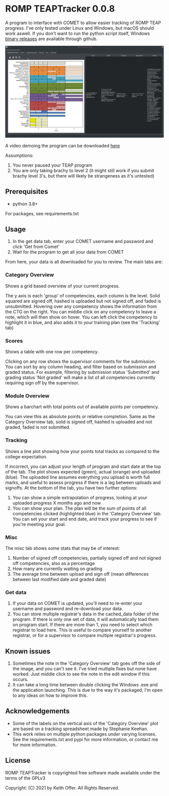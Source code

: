 ROMP TEAPTracker 0.0.8
=================

A program to interface with COMET to allow easier tracking of ROMP TEAP progress. I've only tested under Linux and Windows, but macOS should work aswell. If you don't want to run the python script itself, Windows [binary releases](https://github.com/keithoffer/TeapTracker/releases) are available through github.

![Screenshot showing_program](Screenshots/animated_preview.gif?raw=true)

A video demoing the program can be downloaded [here](https://www.dropbox.com/s/5njo2bqc9hzj5ck/teapTracker.mp4?dl=0)

Assumptions:
1) You never paused your TEAP program
2) You are only taking brachy to level 2 (it might still work if you submit brachy level 3's, but there will likely be strangeness as it's untested)

Prerequisites
-------------
- python 3.8+

For packages, see requirements.txt

Usage
-----

1) In the get data tab, enter your COMET username and password and click 'Get from Comet'
2) Wait for the program to get all your data from COMET

From here, your data is all downloaded for you to review. The main tabs are:

### Category Overview
Shows a grid based overview of your current progress. 

The y axis is each 'group' of competencies, each column is the level. Solid squared are signed off, hashed is uploaded but not signed off, and faded is unsubmitted.
Hovering over any competency shows the information from the CTG on the right.
You can middle click on any competency to leave a note, which will then show on hover.
You can left click the competency to highlight it in blue, and also adds it to your training plan (see the 'Tracking' tab)

### Scores
Shows a table with one row per competency. 

Clicking on any row shows the supervisor comments for the submission. 
You can sort by any column heading, and filter based on submission and graded status. For example, filtering by submission status 'Submitted' and grading status 'Not graded' will make a list of all competencies currently requiring sign off by the supervisor.

### Module Overview
Shows a barchart with total points out of available points per competency. 

You can view this as absolute points or relative completion.
Same as the Category Overview tab, solid is signed off, hashed is uploaded and not graded, faded is not submitted.

### Tracking
Shows a line plot showing how your points total tracks as compared to the college expectation.

If incorrect, you can adjust your length of program and start date at the top of the tab.
The plot shows expected (green), actual (orange) and uploaded (blue). The uploaded line assumes everything you upload is worth full marks, and useful to assess progress if there is a lag between uploads and signoffs.
At the bottom of the tab, you have two further options:
1) You can show a simple extrapolation of progress, looking at your uploaded progress X months ago and now
2) You can show your plan. The plan will be the sum of points of all competencies clicked (highlighted blue) in the 'Category Overview' tab. You can set your start and end date, and track your progress to see if you're meeting your goal.

### Misc

The misc tab shows some stats that may be of interest:

1) Number of signed off competencies, partially signed off and not signed off competencies, also as a percentage
2) How many are currently waiting on grading
3) The average time between upload and sign off (mean differences between last modified date and graded date)

### Get data

1) If your data on COMET is updated, you'll need to re-enter your username and password and re-download your data.
2) You can store multiple registrar's data in the cached_data folder of the program. If there is only one set of data, it will automatically load them on program start. If there are more than 1, you need to select which registrar to load here. This is useful to compare yourself to another registrar, or for a supervisor to compare multiple registrar's progress.

Known issues
------------

1) Sometimes the note in the 'Category Overview' tab goes off the side of the image, and you can't see it. I've tried multiple fixes but none have worked. Just middle click to see the note in the edit window if this occurs.
2) It can take a long time between double clicking the Windows .exe and the application launching. This is due to the way it's packaged, I'm open to any ideas on how to improve this.

Acknowledgements
------------

- Some of the labels on the vertical axis of the 'Category Overview' plot are based on a tracking spreadsheet made by Stephanie Keehan.
- This work relies on multiple python packages under varying licenses. See the requirements.txt and pypi for more information, or contact me for more information.

License
-------

ROMP TEAPTracker is copyrighted free software made available under the terms of the GPLv3

Copyright: (C) 2021 by Keith Offer. All Rights Reserved.